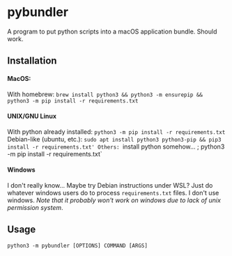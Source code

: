 # pybundler
A program to put python scripts into a macOS application bundle. Should work.
## Installation
#### MacOS:
With homebrew:
`brew install python3 && python3 -m ensurepip && python3 -m pip install -r requirements.txt`
#### UNIX/GNU Linux
With python already installed: `python3 -m pip install -r requirements.txt`
Debian-like (ubuntu, etc.): `sudo apt install python3 python3-pip && pip3 install -r requirements.txt'
Others: `install python somehow... ; python3 -m pip install -r requirements.txt`
#### Windows
I don't really know... Maybe try Debian instructions under WSL? Just do whatever windows users do to process `requirements.txt` files. I don't use windows. *Note that it probably won't work on windows due to lack of unix permission system*.

## Usage
```
python3 -m pybundler [OPTIONS] COMMAND [ARGS]
```
